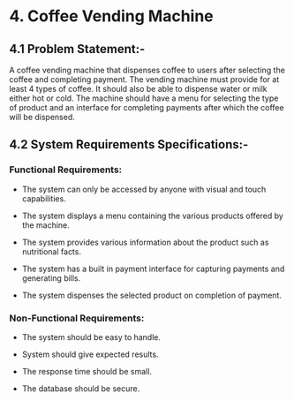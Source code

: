 # 4. Coffee Vending Machine

## 4.1 Problem Statement:-
A coffee vending machine that dispenses coffee to users after selecting the coffee and completing payment. The vending machine must provide for at least 4 types of coffee. It should also be able to dispense water or milk either hot or cold. The machine should have a menu for selecting the type of product and an interface for completing payments after which the coffee will be dispensed.

## 4.2 System Requirements Specifications:-

### Functional Requirements:

- The system can only be accessed by anyone with visual and touch capabilities.

- The system displays a menu containing the various products offered by the machine.

- The system provides various information about the product such as nutritional facts.

- The system has a built in payment interface for capturing payments and generating bills.

- The system dispenses the selected product on completion of payment.

### Non-Functional Requirements:

- The system should be easy to handle.

- System should give expected results.

- The response time should be small.

- The database should be secure.
